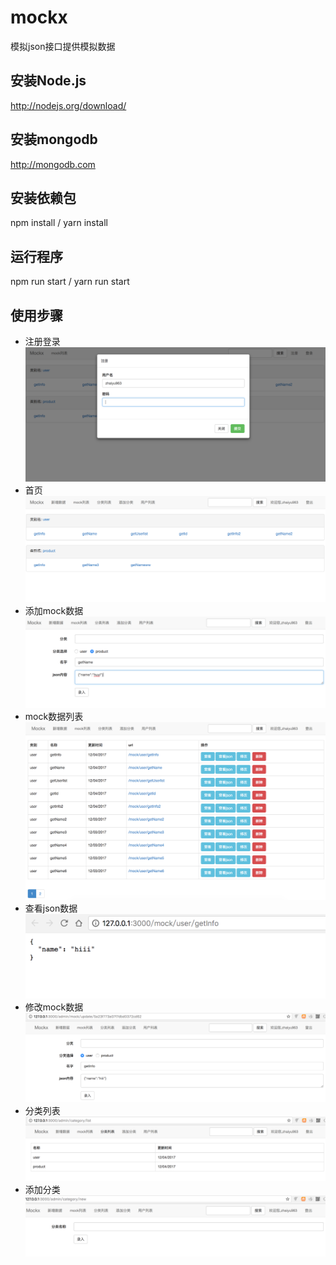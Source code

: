 # mockx
模拟json接口提供模拟数据
## 安装Node.js
http://nodejs.org/download/
## 安装mongodb
http://mongodb.com
## 安装依赖包
npm install / yarn install
## 运行程序
npm run start / yarn run start
## 使用步骤
* 注册登录
![注册](https://github.com/RainZhai/mockx/blob/master/public/screen/s1.png)
* 首页
![首页](https://github.com/RainZhai/mockx/blob/master/public/screen/s2.png)
* 添加mock数据
![添加mock数据](https://github.com/RainZhai/mockx/blob/master/public/screen/s3.png)
* mock数据列表
![mock数据列表](https://github.com/RainZhai/mockx/blob/master/public/screen/s4.png)
* 查看json数据
![查看json数据](https://github.com/RainZhai/mockx/blob/master/public/screen/s5.png)
* 修改mock数据
![修改mock数据](https://github.com/RainZhai/mockx/blob/master/public/screen/s6.png)
* 分类列表
![分类列表](https://github.com/RainZhai/mockx/blob/master/public/screen/s7.png)
* 添加分类
![添加分类](https://github.com/RainZhai/mockx/blob/master/public/screen/s8.png)
